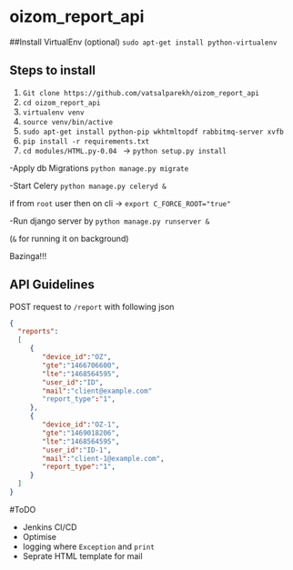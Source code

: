 # oizom_report_api


##Install VirtualEnv (optional)
```sudo apt-get install python-virtualenv```

## Steps to install
1. ```Git clone https://github.com/vatsalparekh/oizom_report_api```
2. ```cd oizom_report_api```
3. ```virtualenv venv```
4. ```source venv/bin/active```
5. ```sudo apt-get install python-pip wkhtmltopdf rabbitmq-server xvfb```
6. ```pip install -r requirements.txt```
7. ```cd modules/HTML.py-0.04 ``` -> ```python setup.py install```


-Apply db Migrations ```python manage.py migrate```

-Start Celery        ```python manage.py celeryd &```

if from ```root``` user then on cli -> ```export C_FORCE_ROOT="true"```

-Run django server by  ```python manage.py runserver &```

(```&``` for running it on background)

Bazinga!!!

## API Guidelines
POST request to ```/report``` with  following json


```json
{  
  "reports":
  [  
     {  
        "device_id":"OZ",
        "gte":"1466706600",
        "lte":"1468564595",
        "user_id":"ID",
        "mail":"client@example.com"
        "report_type":"1",
     },
     {  
        "device_id":"OZ-1",
        "gte":"1469018206",
        "lte":"1468564595",
        "user_id":"ID-1",
        "mail":"client-1@example.com",
        "report_type":"1",
     }
  ]
}
```

#ToDO
- Jenkins CI/CD
- Optimise
- logging where ```Exception``` and ```print```
- Seprate HTML template for mail
